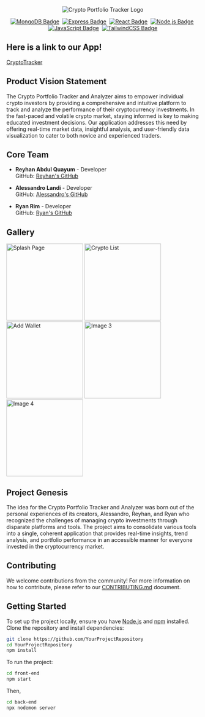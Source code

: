 <div align="center">
<picture>
  <source media="(prefers-color-scheme: light)" srcset="https://github.com/agiledev-students-spring2024/4-final-project-crypto-portfolio-tracker/assets/115737572/b94199e8-695a-4862-9eec-217fb2b11c7f">
  <source media="(prefers-color-scheme: dark)" srcset="https://github.com/agiledev-students-spring2024/4-final-project-crypto-portfolio-tracker/assets/115737572/d362a869-260a-48ea-bf13-9680ffe44e4f">
  <img alt="Crypto Portfolio Tracker Logo" src="https://github.com/agiledev-students-spring2024/4-final-project-crypto-portfolio-tracker/assets/115737572/d362a869-260a-48ea-bf13-9680ffe44e4f">
</picture>
</div>

<div align="center">
  
[![MongoDB Badge][mongodb-badge]][mongodb-url]&nbsp;
[![Express Badge][express-badge]][express-url]&nbsp;
[![React Badge][react-badge]][react-url]&nbsp;
[![Node.js Badge][node-badge]][node-url]&nbsp;
[![JavaScript Badge][javascript-badge]][javascript-url]&nbsp;
[![TailwindCSS Badge][tailwind-badge]][tailwind-url]

</div>

## Here is a link to our App!

[CryptoTracker](http://64.23.150.105:3000/)

## Product Vision Statement
The Crypto Portfolio Tracker and Analyzer aims to empower individual crypto investors by providing a comprehensive and intuitive platform to track and analyze the performance of their cryptocurrency investments. In the fast-paced and volatile crypto market, staying informed is key to making educated investment decisions. Our application addresses this need by offering real-time market data, insightful analysis, and user-friendly data visualization to cater to both novice and experienced traders.

## Core Team
- **Reyhan Abdul Quayum** - Developer  
  GitHub: [Reyhan's GitHub](https://github.com/ReyhanQ)  

- **Alessandro Landi** - Developer  
  GitHub: [Alessandro's GitHub](https://github.com/alessandrolandi)  

- **Ryan Rim** - Developer  
  GitHub: [Ryan's GitHub](https://github.com/rryan1010)  

## Gallery
<img src="https://github.com/user-attachments/assets/b2eca706-f2fa-4f74-a41b-253ca07a465a" alt="Splash Page" width="200"/> <img src="https://github.com/user-attachments/assets/e8b782e7-598e-432c-8211-83cbe92fdad3" alt="Crypto List" width="200"/> <img src="https://github.com/user-attachments/assets/11ed97c9-ffc0-4399-8452-5d91fd24ae2f" alt="Add Wallet" width="200"/> <img src="https://github.com/user-attachments/assets/20fed525-dc89-4c3d-824b-b30720c2c337" alt="Image 3" width="200"/> <img src="https://github.com/user-attachments/assets/662bb6ea-48ad-4eed-b07b-6b1a373bca21" alt="Image 4" width="200"/>

## Project Genesis
The idea for the Crypto Portfolio Tracker and Analyzer was born out of the personal experiences of its creators, Alessandro, Reyhan, and Ryan who recognized the challenges of managing crypto investments through disparate platforms and tools. The project aims to consolidate various tools into a single, coherent application that provides real-time insights, trend analysis, and portfolio performance in an accessible manner for everyone invested in the cryptocurrency market.

## Contributing
We welcome contributions from the community! For more information on how to contribute, please refer to our [CONTRIBUTING.md](./CONTRIBUTING.md) document.

## Getting Started

To set up the project locally, ensure you have [Node.js](https://nodejs.org/) and [npm](https://www.npmjs.com/) installed. Clone the repository and install dependencies:

```bash
git clone https://github.com/YourProjectRepository
cd YourProjectRepository
npm install
```

To run the project:
```bash
cd front-end
npm start
```
Then,
```bash
cd back-end
npx nodemon server
```

<!-- SHIELDS DEFINITIONS -->
[mongodb-badge]: https://img.shields.io/badge/mongoDB-db?style=for-the-badge&logo=mongodb&labelColor=black
[mongodb-url]: https://www.mongodb.com

[express-badge]: https://img.shields.io/badge/express-yellow?style=for-the-badge&logo=express&labelColor=black
[express-url]: https://expressjs.com

[react-badge]: https://img.shields.io/badge/react-blue?style=for-the-badge&logo=react&labelColor=black
[react-url]: https://reactjs.org

[node-badge]: https://img.shields.io/badge/node-neon?style=for-the-badge&logo=node.js&labelColor=black
[node-url]: https://nodejs.org

[javascript-badge]: https://img.shields.io/badge/javascript-yellow?style=for-the-badge&logo=javascript&labelColor=black&color=%23ffe100
[javascript-url]: https://developer.mozilla.org/en-US/docs/Web/JavaScript

[tailwind-badge]: https://img.shields.io/badge/TailwindCSS-blue?style=for-the-badge&logo=tailwindcss&labelColor=black&color=%2300dad8
[tailwind-url]: https://tailwindcss.com
